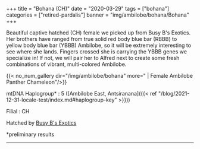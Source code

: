 +++
title = "Bohana (CH)"
date = "2020-03-29"
tags = ["bohana"]
categories = ["retired-pardalis"]
banner = "img/ambilobe/bohana/Bohana"
+++

Beautiful captive hatched (CH) female we picked up from Busy B's Exotics. Her brothers have ranged from true solid red body blue bar (RBBB) to yellow body blue bar (YBBB) Ambilobe, so it will be extremely interesting to see where she lands. Fingers crossed she is carrying the YBBB genes we specialize in! If not, we will pair her to Alfred next to create some fresh combinations of vibrant, multi-colored Ambilobe.

{{< no_num_gallery dir="/img/ambilobe/bohana" more=" | Female Ambilobe Panther Chameleon"/>}}

mtDNA Haplogroup*
: 5 ([Ambilobe East, Antsiranana]({{< ref "/blog/2021-12-31-locale-test/index.md#haplogroup-key" >}}))

Filial
: CH

Hatched by [Busy B's Exotics](https://www.facebook.com/busybxotics/)

*preliminary results

---